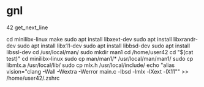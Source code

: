 # gnl
42 get_next_line

cd minilibx-linux
make
sudo apt install libxext-dev
sudo apt install libxrandr-dev
sudo apt install libx11-dev
sudo apt install libbsd-dev
sudo apt install libssl-dev
cd /usr/local/man/
sudo mkdir man1
cd /home/user42
cd "$(cat test)"
cd minilibx-linux
sudo cp man/man1/* /usr/local/man/man1/
sudo cp libmlx.a /usr/local/lib/
sudo cp mlx.h  /usr/local/include/
echo "alias vision=\"clang -Wall -Wextra -Werror main.c -lbsd -lmlx -lXext -lX11\"" >> /home/user42/.zshrc
